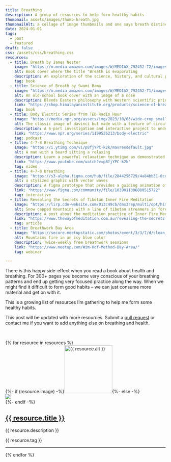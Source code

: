 ```yaml
---
title: Breathing
description: A group of resources to help form healthy habits
thumbnail: assets/images/thumb-breath.jpg
thumbnailAlt: a collage of image thumbnails and one says breath distinctly
date: 2024-01-01
tags:
  - post
  - featured
draft: false
css: /assets/css/breathing.css
resources:
  - title: Breath by James Nestor
    image: "https://m.media-amazon.com/images/W/MEDIAX_792452-T2/images/I/71OfD29lJRL._AC_UF1000,1000_QL80_.jpg"
    alt: Book cover where the title "Breath is evaporating
    description: An exploration of the science, history, and cultural practices surrounding breathing, revealing its profound impact on our health, well-being, and overall quality of life.
    tag: book
  - title: Science of Breath by Swami Rama
    image: "https://m.media-amazon.com/images/W/MEDIAX_792452-T1/images/I/61IXOdrYkAL._AC_UY436_FMwebp_QL65_.jpg"
    alt: An old-school book cover with an image of a nose
    description: Blends Eastern philosophy with Western scientific principles, providing a holistic understanding of the breath's influence on health, vitality, and connection to self.
    link: "https://shop.himalayaninstitute.org/products/science-of-breath"
    tag: book
  - title: Body Electric Series from TED Radio Hour
    image: "https://media.npr.org/assets/img/2023/10/03/wide-crop_smaller-size_wide-3b69d8656a0df59c57282aecec17f1f05909124c.jpg"
    alt: The classic image of davinci but made with a texture of circuts
    description: A 6-part investigation and interactive project to understand the impact of your tech on your body … and how to live better with your devices.
    link: "https://www.npr.org/series/1199526213/body-electric"
    tag: podcast
  - title: 4-7-8 Breathing Technique
    image: "https://i.ytimg.com/vi/p8fjYPC-k2k/maxresdefault.jpg"
    alt: A man with a beard sitting a relaxing
    description: Learn a powerful relaxation technique as demonstrated by Dr. Weil. A daily practice that can bring great calmness to the body.
    link: "https://www.youtube.com/watch?v=p8fjYPC-k2k"
    tag: video
  - title: 4-7-8 Breathing
    image: "https://s3-alpha.figma.com/hub/file/2844256729/4a84bb31-0cd4-4a21-aa85-555cfab8961f-cover.png"
    alt: a stylized graphic with vector waves
    description: A figma prototype that provides a guiding animation of a breathing technique
    link: "https://www.figma.com/community/file/1039811396080515722"
    tag: interactive
  - title: Revealing the Secrets of Tibetan Inner Fire Meditation
    image: "https://lirp.cdn-website.com/013c49cb/dms3rep/multi/opt/himalayas-g188aeff57_1280-1920w.jpg"
    alt: Snow capped mountains with a line of tibetan streamers in foreground
    description: A post about the meditation practice of Inner Fire Meditation (Tummo). It reveals instructions for this secret practice that are said to improve concentration, health, open the chakras, and cultivate bliss and confidence.
    link: "https://www.thewayofmeditation.com.au/revealing-the-secrets-of-tibetan-inner-fire-meditation"
    tag: article
  - title: Breathwork Bay Area
    image: "https://secure.meetupstatic.com/photos/event/3/3/7/d/clean_510373181.webp"
    alt: Mountains fire in an icy blue color
    description: Twice-weekly free breathwork sessions
    link: "https://www.meetup.com/Wim-Hof-Method-Bay-Area/"
    tag: webinar

---
```


There is this happy side-effect when you read a book about health and breathing. For 300+ pages you become very conscious of your breathing patterns and end up getting very focused practice along the way. When we might find it difficult to form good habits – we can just consume more material and get on with it. 

This is a growing list of resources I’m gathering to help me form some healthy habits. 

This post will be updated with more resources. Submit a [pull request](https://github.com/andypbrowne/andypbrowne/blob/main/content/blog/breathing/breathing.md?plain=1) or contact me if you want to add anything else on breathing and health. 

&nbsp;
<div class="grid"> {% for resource in resources %}
    <div class="card">
      <div class="card-body">
        {%- if (resource.image) -%}<a href="{{ resource.link }}" rel="norefer"><img class="custom-size-images" src="{{ resource.image }}" alt="{{ resource.alt }}" width="150px"></a>{%- else -%}<div><img class="custom-size-images" src="https://placehold.co/600x400?text=Take+a+deep+breath"></div>{%- endif -%}
            <a href="{{ resource.link }}" rel="norefer"><h2> {{ resource.title }} </h2></a>
            <p>{{ resource.description }}</p>
        </div>
        <div class="card-footer">
            <div class="resource-tag">{{ resource.tag }}</div>
            <hr>
        </div>
    </div>{% endfor %}</div>